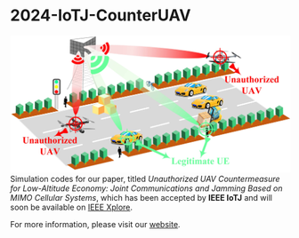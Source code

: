 # 2024-IoTJ-CounterUAV
![Scenario](./Scene.jpg)
Simulation codes for our paper, titled *Unauthorized UAV Countermeasure for Low-Altitude Economy: Joint Communications and Jamming Based on MIMO Cellular Systems*, which has been accepted by **IEEE IoTJ** and will soon be available on [IEEE Xplore](https://ieeexplore.ieee.org/).

For more information, please visit our [website](https://gaozhen16.github.io).
